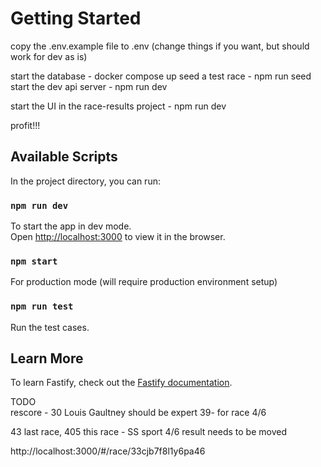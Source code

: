 # Getting Started 

copy the .env.example file to .env (change things if you want, but should work for dev as is)

start the database - docker compose up
seed a test race - npm run seed
start the dev api server - npm run dev

start the UI in the race-results project - npm run dev

profit!!!


## Available Scripts

In the project directory, you can run:

### `npm run dev`

To start the app in dev mode.\
Open [http://localhost:3000](http://localhost:3000) to view it in the browser.

### `npm start`

For production mode (will require production environment setup)

### `npm run test`

Run the test cases.

## Learn More

To learn Fastify, check out the [Fastify documentation](https://www.fastify.io/docs/latest/).


TODO  
rescore  - 30	Louis	Gaultney should be expert 39- for race 4/6

43 last race, 405 this race - SS sport 4/6 result needs to be moved

http://localhost:3000/#/race/33cjb7f8l1y6pa46